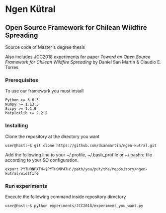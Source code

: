 # Ngen Kütral
## Open Source Framework for Chilean Wildfire Spreading

Source code of Master's degree thesis 

Also includes JCC2018 experiments for paper *Toward an Open Source Framework for Chilean Wildfire Spreading* by Daniel San Martin & Claudio E. Torres

### Prerequisites

To use our framework you must install

```
Python >= 3.6.5
Numpy >= 1.13.3
Scipy >= 1.1.0
Matplotlib >= 2.2.2
```

### Installing

Clone the repository at the directory you want
```console
user@host:~$ git clone https://github.com/dsanmartin/ngen-kutral.git

```

Add the following line to your ~/.profile, ~/.bash_profile or ~/.bashrc file according to your SO configuration.
```
export PYTHONPATH=$PYTHONPATH:/path/you/put/the/repository/ngen-kutral/widlfire
```

### Run experiments

Execute the following command inside repository directory
```console
user@host:~$ python experiments/JCC2018/experiment_you_want.py
```

